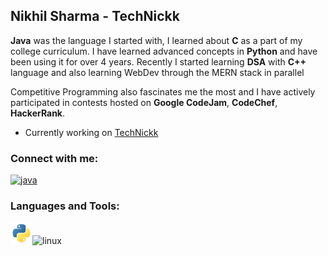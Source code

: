 ## Nikhil Sharma - TechNickk

**Java** was the language I started with, I learned about **C** as a part of my college curriculum. I have learned advanced concepts in **Python** and have been using it for over 4 years. Recently I started learning **DSA** with **C++** language and also learning WebDev through the MERN stack in parallel

Competitive Programming also fascinates me the most and I have actively participated in contests hosted on **Google CodeJam**, **CodeChef**, **HackerRank**.

* Currently working on [TechNickk](https://github.com/thenikhilsharma/TechNickk)

### Connect with me:

<p align="left"> 
<a href="https://www.linkedin.com/in/thenikhilsharma/" target="_blank" rel="noreferrer"> <img src="https://cdn.jsdelivr.net/gh/devicons/devicon/icons/linkedin/linkedin-original.svg" alt="java" width="35" height="35"/> </a> </p>

### Languages and Tools:

<p align="left"> 
<img src="https://raw.githubusercontent.com/devicons/devicon/master/icons/python/python-original.svg" alt="c" width="35" height="35"/><img src="https://cdn.jsdelivr.net/gh/devicons/devicon/icons/c/c-original.svg" alt="linux" width="35" height="35"/></p>
